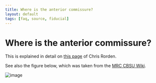 ```yaml
---
title: Where is the anterior commissure?
layout: default
tags: [faq, source, fiducial]
---
```


# Where is the anterior commissure?

This is explained in detail on [this page](http://people.cas.sc.edu/rorden/anatomy/na_ac.html) of Chris Rorden.

See also the figure below, which was taken from the [MRC CBSU Wiki](http://imaging.mrc-cbu.cam.ac.uk/imaging/NeuroanatomyTutorial).

![image](/static/img/faq/acpcline.png@)
